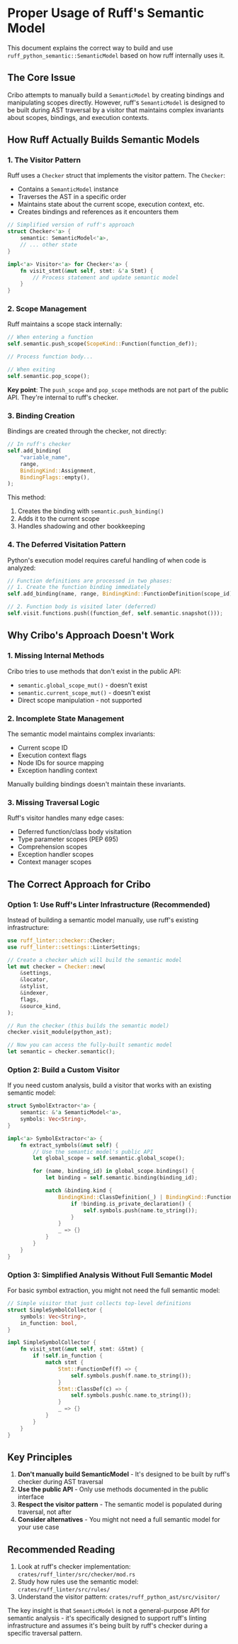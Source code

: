 # Proper Usage of Ruff's Semantic Model

This document explains the correct way to build and use `ruff_python_semantic::SemanticModel` based on how ruff internally uses it.

## The Core Issue

Cribo attempts to manually build a `SemanticModel` by creating bindings and manipulating scopes directly. However, ruff's `SemanticModel` is designed to be built during AST traversal by a visitor that maintains complex invariants about scopes, bindings, and execution contexts.

## How Ruff Actually Builds Semantic Models

### 1. The Visitor Pattern

Ruff uses a `Checker` struct that implements the visitor pattern. The `Checker`:

- Contains a `SemanticModel` instance
- Traverses the AST in a specific order
- Maintains state about the current scope, execution context, etc.
- Creates bindings and references as it encounters them

```rust
// Simplified version of ruff's approach
struct Checker<'a> {
    semantic: SemanticModel<'a>,
    // ... other state
}

impl<'a> Visitor<'a> for Checker<'a> {
    fn visit_stmt(&mut self, stmt: &'a Stmt) {
        // Process statement and update semantic model
    }
}
```

### 2. Scope Management

Ruff maintains a scope stack internally:

```rust
// When entering a function
self.semantic.push_scope(ScopeKind::Function(function_def));

// Process function body...

// When exiting
self.semantic.pop_scope();
```

**Key point**: The `push_scope` and `pop_scope` methods are not part of the public API. They're internal to ruff's checker.

### 3. Binding Creation

Bindings are created through the checker, not directly:

```rust
// In ruff's checker
self.add_binding(
    "variable_name",
    range,
    BindingKind::Assignment,
    BindingFlags::empty(),
);
```

This method:

1. Creates the binding with `semantic.push_binding()`
2. Adds it to the current scope
3. Handles shadowing and other bookkeeping

### 4. The Deferred Visitation Pattern

Python's execution model requires careful handling of when code is analyzed:

```rust
// Function definitions are processed in two phases:
// 1. Create the function binding immediately
self.add_binding(name, range, BindingKind::FunctionDefinition(scope_id), flags);

// 2. Function body is visited later (deferred)
self.visit.functions.push((function_def, self.semantic.snapshot()));
```

## Why Cribo's Approach Doesn't Work

### 1. Missing Internal Methods

Cribo tries to use methods that don't exist in the public API:

- `semantic.global_scope_mut()` - doesn't exist
- `semantic.current_scope_mut()` - doesn't exist
- Direct scope manipulation - not supported

### 2. Incomplete State Management

The semantic model maintains complex invariants:

- Current scope ID
- Execution context flags
- Node IDs for source mapping
- Exception handling context

Manually building bindings doesn't maintain these invariants.

### 3. Missing Traversal Logic

Ruff's visitor handles many edge cases:

- Deferred function/class body visitation
- Type parameter scopes (PEP 695)
- Comprehension scopes
- Exception handler scopes
- Context manager scopes

## The Correct Approach for Cribo

### Option 1: Use Ruff's Linter Infrastructure (Recommended)

Instead of building a semantic model manually, use ruff's existing infrastructure:

```rust
use ruff_linter::checker::Checker;
use ruff_linter::settings::LinterSettings;

// Create a checker which will build the semantic model
let mut checker = Checker::new(
    &settings,
    &locator,
    &stylist,
    &indexer,
    flags,
    &source_kind,
);

// Run the checker (this builds the semantic model)
checker.visit_module(python_ast);

// Now you can access the fully-built semantic model
let semantic = checker.semantic();
```

### Option 2: Build a Custom Visitor

If you need custom analysis, build a visitor that works with an existing semantic model:

```rust
struct SymbolExtractor<'a> {
    semantic: &'a SemanticModel<'a>,
    symbols: Vec<String>,
}

impl<'a> SymbolExtractor<'a> {
    fn extract_symbols(&mut self) {
        // Use the semantic model's public API
        let global_scope = self.semantic.global_scope();

        for (name, binding_id) in global_scope.bindings() {
            let binding = self.semantic.binding(binding_id);

            match &binding.kind {
                BindingKind::ClassDefinition(_) | BindingKind::FunctionDefinition(_) => {
                    if !binding.is_private_declaration() {
                        self.symbols.push(name.to_string());
                    }
                }
                _ => {}
            }
        }
    }
}
```

### Option 3: Simplified Analysis Without Full Semantic Model

For basic symbol extraction, you might not need the full semantic model:

```rust
// Simple visitor that just collects top-level definitions
struct SimpleSymbolCollector {
    symbols: Vec<String>,
    in_function: bool,
}

impl SimpleSymbolCollector {
    fn visit_stmt(&mut self, stmt: &Stmt) {
        if !self.in_function {
            match stmt {
                Stmt::FunctionDef(f) => {
                    self.symbols.push(f.name.to_string());
                }
                Stmt::ClassDef(c) => {
                    self.symbols.push(c.name.to_string());
                }
                _ => {}
            }
        }
    }
}
```

## Key Principles

1. **Don't manually build SemanticModel** - It's designed to be built by ruff's checker during AST traversal
2. **Use the public API** - Only use methods documented in the public interface
3. **Respect the visitor pattern** - The semantic model is populated during traversal, not after
4. **Consider alternatives** - You might not need a full semantic model for your use case

## Recommended Reading

1. Look at ruff's checker implementation: `crates/ruff_linter/src/checker/mod.rs`
2. Study how rules use the semantic model: `crates/ruff_linter/src/rules/`
3. Understand the visitor pattern: `crates/ruff_python_ast/src/visitor/`

The key insight is that `SemanticModel` is not a general-purpose API for semantic analysis - it's specifically designed to support ruff's linting infrastructure and assumes it's being built by ruff's checker during a specific traversal pattern.
